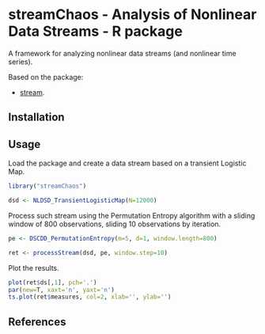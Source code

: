 # streamChaos - Analysis of Nonlinear Data Streams - R package

A framework for analyzing nonlinear data streams (and nonlinear time series).

Based on the package:

* [stream](http://github.com/mhahsler/stream).


## Installation


## Usage

Load the package and create a data stream based on a transient Logistic Map.

```R
library("streamChaos")

dsd <- NLDSD_TransientLogisticMap(N=12000)

```

Process such stream using the Permutation Entropy algorithm with a sliding window of 800 observations, sliding 10 observations by iteration.

```R
pe <- DSCDD_PermutationEntropy(m=5, d=1, window.length=800)

ret <- processStream(dsd, pe, window.step=10)
```

Plot the results.

```R
plot(ret$ds[,1], pch='.')
par(new=T, xaxt='n', yaxt='n')
ts.plot(ret$measures, col=2, xlab='', ylab='')
```

## References
